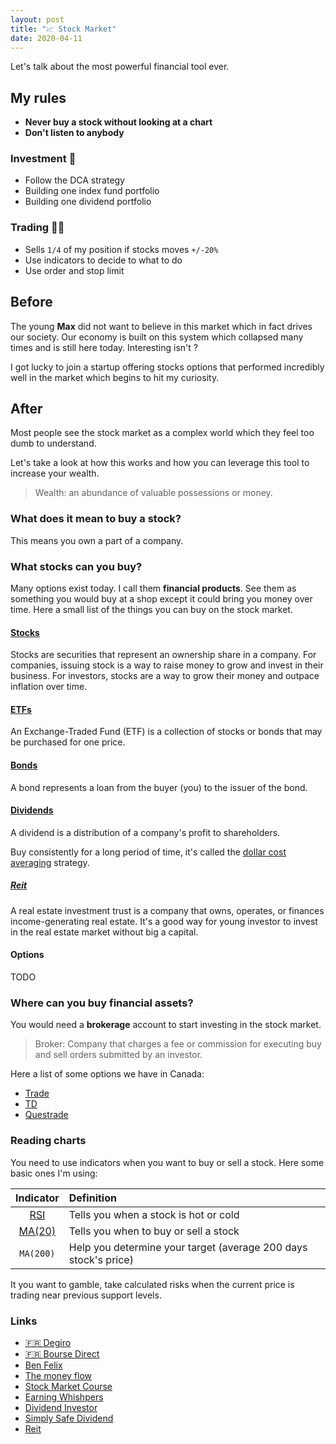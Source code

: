 ```yaml
---
layout: post
title: "📈 Stock Market"
date: 2020-04-11
---
```


Let's talk about the most powerful financial tool ever.

## My rules

- **Never buy a stock without looking at a chart**
- **Don't listen to anybody**

### Investment 🌱

- Follow the DCA strategy
- Building one index fund portfolio
- Building one dividend portfolio

### Trading 🏌️‍♂️

- Sells `1/4` of my position if stocks moves `+/-20%`
- Use indicators to decide to what to do
- Use order and stop limit

## Before

The young **Max** did not want to believe in this market which in fact drives our society. Our economy is built on this system which collapsed many times and is still here today. Interesting isn't ?

I got lucky to join a startup offering stocks options that performed incredibly well in the market which begins to hit my curiosity.

## After

Most people see the stock market as a complex world which they feel too dumb to understand.

Let's take a look at how this works and how you can leverage this tool to increase your wealth.

> Wealth: an abundance of valuable possessions or money.

### What does it mean to buy a stock?

This means you own a part of a company.

### What stocks can you buy?

Many options exist today. I call them **financial products**. See them as something you would buy at a shop except it could bring you money over time. Here a small list of the things you can buy on the stock market.

#### [Stocks](https://www.nerdwallet.com/blog/investing/what-is-a-stock/)

Stocks are securities that represent an ownership share in a company. For companies, issuing stock is a way to raise money to grow and invest in their business. For investors, stocks are a way to grow their money and outpace inflation over time.

#### [ETFs](https://www.wealthsimple.com/en-ca/learn/what-is-etf)

An Exchange-Traded Fund (ETF) is a collection of stocks or bonds that may be purchased for one price.

#### [Bonds](https://investor.vanguard.com/investing/investment/what-is-a-bond)

A bond represents a loan from the buyer (you) to the issuer of the bond.

#### [Dividends](https://www.investopedia.com/terms/d/dividend.asp)

A dividend is a distribution of a company's profit to shareholders.

Buy consistently for a long period of time, it's called the [dollar cost averaging](https://www.investopedia.com/terms/d/dollarcostaveraging.asp) strategy.

##### [Reit](https://www.investopedia.com/terms/r/reit.asp)

A real estate investment trust is a company that owns, operates, or finances income-generating real estate. It's a good way for young investor to invest in the real estate market without big a capital.

#### Options

TODO

### Where can you buy financial assets?

You would need a **brokerage** account to start investing in the stock market.

> Broker: Company that charges a fee or commission for executing buy and sell orders submitted by an investor.

Here a list of some options we have in Canada:

- [Trade](https://www.wealthsimple.com/en-ca/product/trade/)
- [TD](https://www.td.com/ca/en/investing/direct-investing/)
- [Questrade](https://www.questrade.com/home)

### Reading charts

You need to use indicators when you want to buy or sell a stock. Here some basic ones I'm using:

|                            Indicator                             | Definition                                                      |
| :--------------------------------------------------------------: | :-------------------------------------------------------------- |
|       [RSI](https://www.investopedia.com/terms/r/rsi.asp)        | Tells you when a stock is hot or cold                           |
| [MA(20)](https://www.investopedia.com/terms/m/movingaverage.asp) | Tells you when to buy or sell a stock                           |
|                            `MA(200)`                             | Help you determine your target (average 200 days stock's price) |

It you want to gamble, take calculated risks when the current price is trading near previous support levels.

### Links

- [🇫🇷 Degiro](https://www.degiro.fr/)
- [🇫🇷 Bourse Direct](https://www.boursedirect.fr/fr/actualites)
- [Ben Felix](https://www.youtube.com/channel/UCDXTQ8nWmx_EhZ2v-kp7QxA)
- [The money flow](http://www.thepetersreport.com/)
- [Stock Market Course](https://gumroad.com/l/IDaKd)
- [Earning Whishpers](https://www.earningswhispers.com/)
- [Dividend Investor](https://www.dividendinvestor.com/)
- [Simply Safe Dividend](https://www.simplysafedividends.com/)
- [Reit](https://www.reit.com/)
